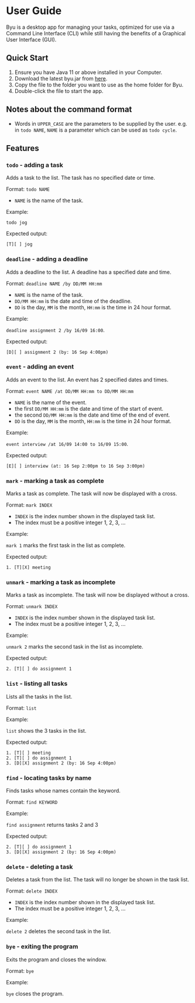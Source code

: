 # User Guide

Byu is a desktop app for managing your tasks, optimized for use via a Command Line Interface (CLI) while still having the benefits of a Graphical User Interface (GUI).

## Quick Start

1. Ensure you have Java 11 or above installed in your Computer.
2. Download the latest byu.jar from [here](https://github.com/tlx02/ip/releases/tag/v2.0).
3. Copy the file to the folder you want to use as the home folder for Byu.
4. Double-click the file to start the app.

## Notes about the command format

- Words in `UPPER_CASE` are the parameters to be supplied by the user.
  e.g. in `todo NAME`, `NAME` is a parameter which can be used as `todo cycle`.

## Features

### `todo` - adding a task

Adds a task to the list. The task has no specified date or time.

Format: `todo NAME`

- `NAME` is the name of the task.

Example: 

`todo jog`

Expected output:

```
[T][ ] jog
```
### `deadline` - adding a deadline

Adds a deadline to the list. A deadline has a specified date and time.

Format: `deadline NAME /by DD/MM HH:mm`

- `NAME` is the name of the task.
- `DD/MM HH:mm` is the date and time of the deadline.
- `DD` is the day, `MM` is the month, `HH:mm` is the time in 24 hour format.

Example: 

`deadline assignment 2 /by 16/09 16:00`.

Expected output:

```
[D][ ] assignment 2 (by: 16 Sep 4:00pm)
```

### `event` - adding an event

Adds an event to the list. An event has 2 specified dates and times.

Format: `event NAME /at DD/MM HH:mm to DD/MM HH:mm`

- `NAME` is the name of the event.
- the first `DD/MM HH:mm` is the date and time of the start of event.
- the second `DD/MM HH:mm` is the date and time of the end of event.
- `DD` is the day, `MM` is the month, `HH:mm` is the time in 24 hour format.

Example: 

`event interview /at 16/09 14:00 to 16/09 15:00`.

Expected output:

```
[E][ ] interview (at: 16 Sep 2:00pm to 16 Sep 3:00pm)
```

### `mark` - marking a task as complete

Marks a task as complete. The task will now be displayed with a cross.  

Format: `mark INDEX`

- `INDEX` is the index number shown in the displayed task list.
- The index must be a positive integer 1, 2, 3, ...

Example: 

`mark 1` marks the first task in the list as complete.

Expected output:

```
1. [T][X] meeting
```

### `unmark` - marking a task as incomplete

Marks a task as incomplete. The task will now be displayed without a cross.  

Format: `unmark INDEX`

- `INDEX` is the index number shown in the displayed task list.
- The index must be a positive integer 1, 2, 3, ...

Example: 

`unmark 2` marks the second task in the list as incomplete.

Expected output:

```
2. [T][ ] do assignment 1
```

### `list` - listing all tasks

Lists all the tasks in the list.

Format: `list`

Example: 

`list` shows the 3 tasks in the list.

Expected output:

```
1. [T][ ] meeting
2. [T][ ] do assignment 1
3. [D][X] assignment 2 (by: 16 Sep 4:00pm)
```

### `find` - locating tasks by name

Finds tasks whose names contain the keyword.

Format: `find KEYWORD`

Example: 

`find assignment` returns tasks 2 and 3

Expected output:

```
2. [T][ ] do assignment 1
3. [D][X] assignment 2 (by: 16 Sep 4:00pm)
```

### `delete` - deleting a task

Deletes a task from the list. The task will no longer be shown in the task list.

Format: `delete INDEX`

- `INDEX` is the index number shown in the displayed task list.
- The index must be a positive integer 1, 2, 3, ...

Example: 

`delete 2` deletes the second task in the list.

### `bye` - exiting the program

Exits the program and closes the window.

Format: `bye`

Example: 

`bye` closes the program.
